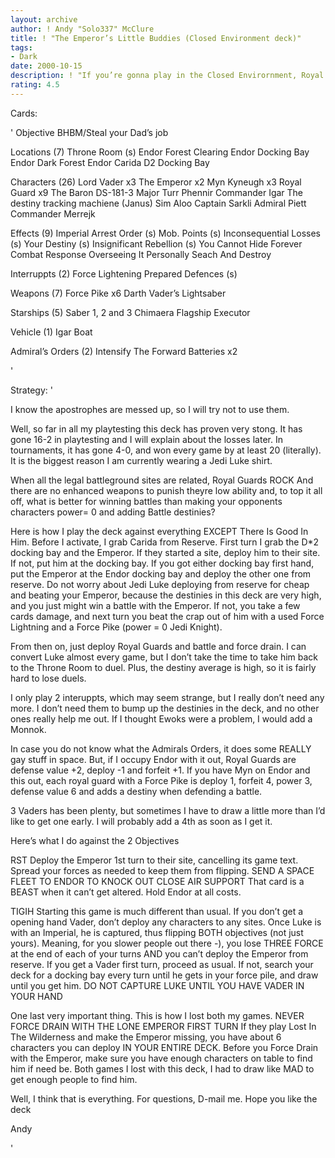 ```yaml
---
layout: archive
author: ! Andy "Solo337" McClure
title: ! "The Emperor’s Little Buddies (Closed Environment deck)"
tags:
- Dark
date: 2000-10-15
description: ! "If you’re gonna play in the Closed Envirornment, Royal Guards are the way to go I played this deck to win me a Jedi Luke shirt at the DecipherCon 2K Closed tournament."
rating: 4.5
---
```

Cards: 

'
Objective
BHBM/Steal your Dad’s job

Locations (7)
Throne Room (s)
Endor Forest Clearing
Endor Docking Bay
Endor Dark Forest
Endor
Carida
D2 Docking Bay

Characters (26)
Lord Vader x3
The Emperor x2
Myn Kyneugh x3
Royal Guard x9
The Baron
DS-181-3
Major Turr Phennir
Commander Igar
The destiny tracking machiene (Janus)
Sim Aloo
Captain Sarkli
Admiral Piett
Commander Merrejk

Effects (9)
Imperial Arrest Order (s)
Mob. Points (s)
Inconsequential Losses (s)
Your Destiny (s)
Insignificant Rebellion (s)
You Cannot Hide Forever
Combat Response
Overseeing It Personally
Seach And Destroy

Interruppts (2)
Force Lightening
Prepared Defences (s)

Weapons (7)
Force Pike x6
Darth Vader’s Lightsaber

Starships (5)
Saber 1, 2 and 3
Chimaera
Flagship Executor

Vehicle (1)
Igar Boat

Admiral’s Orders (2)
Intensify The Forward Batteries x2





'

Strategy: '


I know the apostrophes are messed up, so I will try not to use them.

Well, so far in all my playtesting this deck has proven very stong. It has gone 16-2 in playtesting and I will explain about the losses later. In tournaments, it has gone 4-0, and won every game by at least 20 (literally). It is the biggest reason I am currently wearing a Jedi Luke shirt.

When all the legal battleground sites are related, Royal Guards ROCK And there are no enhanced weapons to punish theyre low ability and, to top it all off, what is better for winning battles than making your opponents characters power= 0 and adding Battle destinies?

Here is how I play the deck against everything EXCEPT There Is Good In Him. Before I activate, I grab Carida from Reserve. First turn I grab the D*2 docking bay and the Emperor. If they started a site, deploy him to their site. If not, put him at the docking bay. If you got either docking bay first hand, put the Emperor at the Endor docking bay and deploy the other one from reserve. Do not worry about Jedi Luke deploying from reserve for cheap and beating your Emperor, because the destinies in this deck are very high, and you just might win a battle with the Emperor. If not, you take a few cards damage, and next turn you beat the crap out of him with a used Force Lightning and a Force Pike (power = 0 Jedi Knight).

From then on, just deploy Royal Guards and battle and force drain. I can convert Luke almost every game, but I don’t take the time to take him back to the Throne Room to duel. Plus, the destiny average is high, so it is fairly hard to lose duels.

I only play 2 interuppts, which may seem strange, but I really don’t need any more. I don’t need them to bump up the destinies in the deck, and no other ones really help me out. If I thought Ewoks were a problem, I would add a Monnok.

In case you do not know what the Admirals Orders, it does some REALLY gay stuff in space. But, if I occupy Endor with it out, Royal Guards are defense value +2, deploy -1 and forfeit +1. If you have Myn on Endor and this out, each royal guard with a Force Pike is deploy 1, forfeit 4, power 3, defense value 6 and adds a destiny when defending a battle.

3 Vaders has been plenty, but sometimes I have to draw a little more than I’d like to get one early. I will probably add a 4th as soon as I get it.

Here’s what I do against the 2 Objectives

RST Deploy the Emperor 1st turn to their site, cancelling its game text. Spread your forces as needed to keep them from flipping. SEND A SPACE FLEET TO ENDOR TO KNOCK OUT CLOSE AIR SUPPORT That card is a BEAST when it can’t get altered. Hold Endor at all costs.


TIGIH Starting this game is much different than usual. If you don’t get a opening hand Vader, don’t deploy any characters to any sites. Once Luke is with an Imperial, he is captured, thus flipping BOTH objectives (not just yours). Meaning, for you slower people out there -), you lose THREE FORCE at the end of each of your turns AND you can’t deploy the Emperor from reserve. If you get a Vader first turn, proceed as usual. If not, search your deck for a docking bay every turn until he gets in your force pile, and draw until you get him. DO NOT CAPTURE LUKE UNTIL YOU HAVE VADER IN YOUR HAND

One last very important thing. This is how I lost both my games. NEVER FORCE DRAIN WITH THE LONE EMPEROR FIRST TURN If they play Lost In The Wilderness and make the Emperor missing, you have about 6 characters you can deploy IN YOUR ENTIRE DECK. Before you Force Drain with the Emperor, make sure you have enough characters on table to find him if need be. Both games I lost with this deck, I had to draw like MAD to get enough people to find him.

Well, I think that is everything. For questions, D-mail me. Hope you like the deck

Andy

'